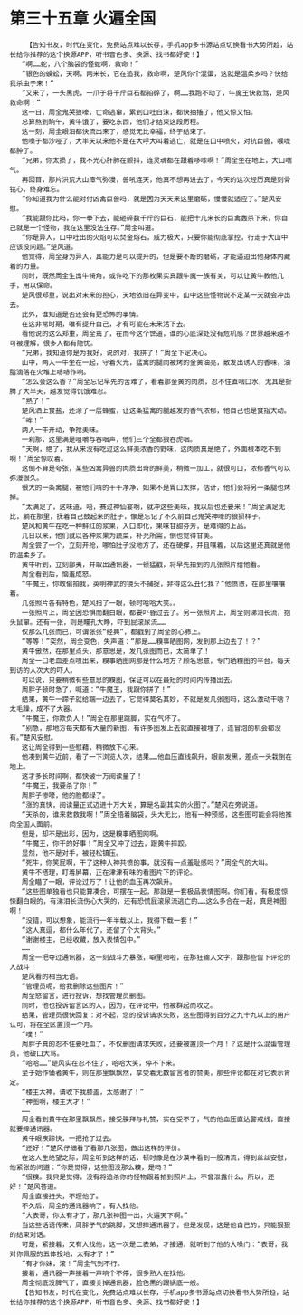 # 第三十五章 火遍全国
        【告知书友，时代在变化，免费站点难以长存，手机app多书源站点切换看书大势所趋，站长给你推荐的这个换源APP，听书音色多、换源、找书都好使！】
       “啊……蛇，八个脑袋的怪蛇啊，救命！”
       “银色的蜈蚣，天啊，两米长，它在追我，救命啊，楚风你个混蛋，这就是温柔乡吗？快给我杀虫子来！”
       “又来了，一头黑虎，一爪子将千斤巨石都拍碎了，啊……我跑不动了，牛魔王快救驾，楚风救命啊！”
       这一日，周全鬼哭狼嚎，亡命逃窜，累到口吐白沫，都快抽搐了，他又惊又怕。
       总算熬到晌午，黄牛饿了，要吃东西，他们才结束这段历程。
       这一刻，周全眼泪都快流出来了，感觉无比幸福，终于结束了。
       他嗓子都沙哑了，大半天以来他不是在大呼大叫着逃亡，就是在口中喷火，对抗巨兽，喉咙都肿了。
       “兄弟，你太损了，我不光心肝肺在颤抖，连灵魂都在跟着哆嗦啊！”周全坐在地上，大口喘气。
       再回首，那片洪荒大山瘴气弥漫，兽吼连天，他真不想再进去了，今天的这次经历真是刻骨铭心，终身难忘。
       “你知道我为什么能对付凶禽巨兽吗，就是因为天天来这里磨砺，慢慢就适应了。”楚风安慰。
       “我能跟你比吗，你一拳下去，能砸碎数千斤的巨石，能把十几米长的巨禽轰杀下来，你自己就是一个怪物，我在这里没法生存。”周全叫道。
       “你是异人，口中吐出的火焰可以焚金熔石，威力极大，只要你能彻底掌控，行走于大山中应该没问题。”楚风道。
       他觉得，周全身为异人，其能力是可以提升的，但是要不断的磨砺，才能逼迫出他身体内藏着的力量。
       同时，既然周全生出牛犄角，或许吃下的那枚果实真跟牛魔一族有关，可以让黄牛教他几手，用以保命。
       楚风很郑重，说出对未来的担心，天地依旧在异变中，山中这些怪物说不定某一天就会冲出去。
       此外，谁知道是否还会有更恐怖的事情。
       在这非常时期，唯有提升自己，才有可能在未来活下去。
       看他说的这么郑重，周全蔫了，在而今这个世道，谁的心底深处没有危机感？世界越来越不可被理解，很多人都有隐忧。
       “兄弟，我知道你是为我好，说的对，我拼了！”周全下定决心。
       山中，两人一牛坐在一起，守着火光，猛禽的腿肉被烤的金黄油亮，散发出诱人的香味，油脂滴落在火堆上哧哧作响。
       “怎么会这么香？”周全忘记早先的苦难了，看着那金黄的肉质，忍不住直咽口水，尤其是折腾了大半天，越发觉得饥饿难忍。
       “熟了！”
       楚风洒上食盐，还涂了一层蜂蜜，让这条猛禽的腿越发的香气浓郁，他自己也是食指大动。
       “哞！”
       两人一牛开动，争抢美味。
       一刹那，这里满是咀嚼与吞咽声，他们三个全都狼吞虎咽。
       “天啊，绝了，我从来没有吃过这么鲜美浓香的野味，这肉质真是绝了，外面根本吃不到啊！”周全惊叹着。
       这倒不算是夸张，某些凶禽异兽的肉质出奇的鲜美，稍微一加工，就很可口，浓郁香气可以弥漫很久。
       很大的一条禽腿，被他们啃的干干净净，如果不是胃口太撑，估计，他们会将另一条腿也烤掉。
       “太满足了，这味道，唔，赛过神仙宴啊，就冲这些美味，我以后也还要来！”周全满足无比，躺在那里，抚着自己鼓起来的肚子，像是忘记了不久前自己鬼哭神嚎的狼狈样子。
       楚风和黄牛在吃一种鲜红的浆果，入口即化，果味甘甜芬芳，是难得的上品。
       几日以来，他们就以各种浆果为蔬菜，补充所需，倒也觉得甘美。
       周全尝了一个，立刻开抢，哪怕肚子没地方了，还在硬撑，并且嚷着，以后这里还真就是他的温柔乡了。
       黄牛听到，立刻鄙夷，并取出通讯器，一顿猛戳，将早先拍到的几张照片给他看。
       周全看到后，恼羞成怒。
       “牛魔王，你敢偷拍我，英明神武的镜头不捕捉，非得这么丑化我？”他愤懑，在那里嚷嚷着。
       几张照片各有特色，楚风扫了一眼，顿时哈哈大笑。。
       一张照片上，周全因恐惧而翻白眼，都要吓昏过去了。另一张照片上，周全则涕泪长流，抱头鼠窜。还有一张，则是瞳孔大睁，吓到屁滚尿流……
       仅那么几张而已，可谓张张“经典”，都戳到了周全的心肺上。
       “等等！”突然，周全变色，失声道：“那是……糗事晒图网，发到那上边去了！？”
       黄牛傲然，在那里点头，那意思是，发几张图而已，太简单了！
       周全一口老血差点喷出来，糗事晒图网那是什么地方？顾名思意，专门晒糗图的平台，每天到访的人次大的吓人。
       可以说，只要稍微有些意思的糗图，保证可以在最短的时间内传播出去。
       周胖子顿时急了，喊道：“牛魔王，我跟你拼了！”
       结果，黄牛一蹄子就给踹一边去了，它觉得莫名其妙，不就是发几张图吗，这么激动干啥？太毛躁，成不了大器。
       “牛魔王，你欺负人！”周全在那里跳脚，实在气坏了。
       “别急，那地方每天都有大量的新图，有许多图发上去就直接被埋了，连冒泡的机会都没有。”楚风安慰。
       这让周全得到一些慰藉，稍微放下心来。
       他凑到黄牛近前，看了一下浏览人次，结果……他血压直线飙升，眼前发黑，差点一头栽倒在地上。
       这才多长时间啊，都快破十万阅读量了！
       “牛魔王，我要杀了你！”
       周胖子惨嚎，他的脸都绿了。
       “涨的真快，阅读量正式迈进十万大关，算是名副其实的火图了。”楚风在旁说道。
       “天杀的，谁来救救我啊！”周全捂着脑袋，头大无比，他有一种预感，这些图可能会将他推向全国人面前。
       但是，却不是出彩，因为，这是糗事晒图网啊。
       “牛魔王，你干的好事！”周全又冲了过去，跟黄牛摔跤。
       显然，他不是对手，被轻松镇压。
       “死牛，你笑屁啊，干了这种人神共愤的事，就没有一点羞耻感吗？”周全气的大叫。
       黄牛不搭理，盯着屏幕，正在津津有味的看图片下的评论。
       周全瞄了一眼，评论过万了！让他的血压再次飙升。
       “这些图单独看也只能算凑合，可摆在一起，那就是一套极品表情图啊。你们看，有极度惊悚翻白眼的，有涕泪长流伤心大哭的，还有恐慌屁滚尿流逃亡的……这么多合在一起，真是神图啊！
       “没错，可以想象，能流行一年半载以上，我得下载一套！”
       “这人真逗，都什么年代了，还留了个大背头。”
       “谢谢楼主，已经收藏，放入表情包中。”
       ……
       周全一把夺过通讯器，这一刻战斗力暴涨，噼里啪啦，在那狂输入文字，跟那些留下评论的人战斗！
       楚风看的相当无语。
       “管理员呢，给我删除这些图片！”
       周全怒留言，进行投诉，想找管理员删图。
       同时，他也投诉留言区的人，因为，在评论中，他被群起而攻之。
       结果，管理员很快回复：对不起，您的投诉请求失败，这些图得到百分之九十九以上的用户认可，将在全区置顶一个月。
       “噗！”
       周胖子真的忍不住要吐血了，不仅删图请求失败，还要被置顶一个月！？这是什么混蛋管理员，他破口大骂。
       “哈哈……”楚风实在忍不住了，哈哈大笑，停不下来。
       至于始作俑者黄牛，则在那里飘飘然，享受着无数留言者的赞美，那些评论都在对它表示肯定。
       “楼主大神，请收下我膝盖，太感谢了！”
       “神图啊，楼主大才！”
       ……
       周全看到黄牛在那里飘飘然，接受膜拜与礼赞，实在受不了，气的他血压直达警戒线，直接就要摔通讯器。
       黄牛眼疾蹄快，一把抢了过去。
       “还好！”楚风仔细看了看那几张图，做出这样的评价。
       在这人生绝望之际，周全听到这样的话，顿时像是在沙漠中看到一股清流，得到丝丝安慰，他紧张的问道：“你是觉得，这些图没那么糗，是吗？”
       “很糗。我只是觉得，没有将追杀你的怪物跟着拍到照片上，不曾泄露什么，所以，还好！”楚风答道。
       周全直接扭头，不理他了。
       不久后，周全的通讯器响了，有人找他。
       “大表哥，你太有才了，那几张神图一出，火遍天下啊。”
       当这些话语传来，周胖子气的跳脚，又想摔通讯器了，但是发现，这是他自己的，只能狠狠的结束对话。
       可是，紧接着，又有人找他，这一次是二表弟，才接通，就听到了他的大嗓门：“表哥，我对你佩服的五体投地，太有才了！”
       “有才你妹，滚！”周全气到不行。
       接着，通讯器一声接着一声响个不停，很多熟人在找他。
       周全彻底没脾气了，直接关掉通讯器，脸色黑的跟锅底一般。
       【告知书友，时代在变化，免费站点难以长存，手机app多书源站点切换看书大势所趋，站长给你推荐的这个换源APP，听书音色多、换源、找书都好使！】